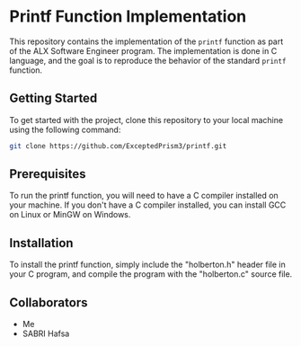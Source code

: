 # Printf Function Implementation
This repository contains the implementation of the `printf` function as part of the ALX Software Engineer program. The implementation is done in C language, and the goal is to reproduce the behavior of the standard `printf` function.

## Getting Started
To get started with the project, clone this repository to your local machine using the following command:

```bash
git clone https://github.com/ExceptedPrism3/printf.git
```

## Prerequisites
To run the printf function, you will need to have a C compiler installed on your machine. If you don't have a C compiler installed, you can install GCC on Linux or MinGW on Windows.

## Installation
To install the printf function, simply include the "holberton.h" header file in your C program, and compile the program with the "holberton.c" source file.

## Collaborators
- Me
- SABRI Hafsa
